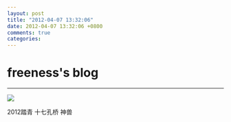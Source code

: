 ```yaml
---
layout: post
title: "2012-04-07 13:32:06"
date: 2012-04-07 13:32:06 +0800
comments: true
categories: 
---
```


# freeness's blog

----------

![](http://okqmqrbgo.bkt.clouddn.com/201204071332061.jpg)

>
2012踏青 十七孔桥 神兽